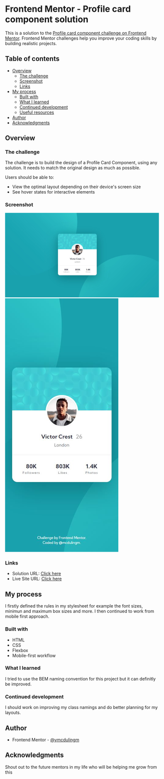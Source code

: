 # Frontend Mentor - Profile card component solution

This is a solution to the [Profile card component challenge on Frontend Mentor](https://www.frontendmentor.io/challenges/profile-card-component-cfArpWshJ). Frontend Mentor challenges help you improve your coding skills by building realistic projects. 

## Table of contents

- [Overview](#overview)
  - [The challenge](#the-challenge)
  - [Screenshot](#screenshot)
  - [Links](#links)
- [My process](#my-process)
  - [Built with](#built-with)
  - [What I learned](#what-i-learned)
  - [Continued development](#continued-development)
  - [Useful resources](#useful-resources)
- [Author](#author)
- [Acknowledgments](#acknowledgments)


## Overview

### The challenge

The challenge is to build the design of a Profile Card Component, using any solution. It needs to match the original design as much as possible.

Users should be able to:

- View the optimal layout depending on their device's screen size
- See hover states for interactive elements

### Screenshot

![](screenshots/desktop-screenshot.jpg)
![](screenshots/mobile-screenshot.jpg)

### Links

- Solution URL: [Click here](https://your-solution-url.com)
- Live Site URL: [Click here](https://your-live-site-url.com)

## My process

I firstly defined the rules in my stylesheet for example the font sizes, minimun and maximum box sizes and more. I then continued to work from mobile first approach.

### Built with

- HTML
- CSS
- Flexbox
- Mobile-first workflow

### What I learned

I tried to use the BEM naming convention for this project but it can definitly be improved.

### Continued development

I should work on improving my class namings and do better planning for my layouts.


## Author

- Frontend Mentor - [@ymcdulingm](https://www.frontendmentor.io/profile/mcdulingm)


## Acknowledgments

Shout out to the future mentors in my life who will be helping me grow from this
